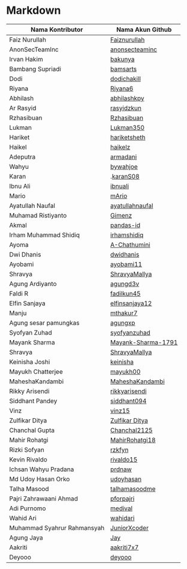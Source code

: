 # Markdown

| Nama Kontributor            | Nama Akun Github                                            |
| --------------------------- | ----------------------------------------------------------- |
| Faiz Nurullah               | [Faiznurullah](https://github.com/faiznurullah)             |
| AnonSecTeamInc              | [anonsecteaminc](https://github.com/anonsecteaminc)         |
| Irvan Hakim                 | [bakunya](https://github.com/bakunya)                       |
| Bambang Supriadi            | [bamsarts](https://github.com/bamsarts)                     |
| Dodi                        | [dodichakill](https://github.com/dodichakill)               |
| Riyana                      | [Riyana6](https://github.com/Riyana6)                       |
| Abhilash                    | [abhilashkpy](https://github.com/abhilashkpy)               |
| Ar Rasyid                   | [rasyidzkun](https://github.com/rasyidzkun)                 |
| Rzhasibuan                  | [Rzhasibuan](https://github.com/rzhasibuan)                 |
| Lukman                      | [Lukman350](https://github.com/Lukman350)                   |
| Hariket                     | [hariketsheth](https://github.com/hariketsheth)             |
| Haikel                      | [haikelz](https://github.com/haikelz)                       |
| Adeputra                    | [armadani](https://github.com/armadani)                     |
| Wahyu                       | [bywahjoe](https://github.com/bywahjoe)                     |
| Karan                       | .[karanS08](https://github.com/karanS08)                    |
| Ibnu Ali                    | [ibnuali](https://github.com/ibnuali)                       |
| Mario                       | [mArio](https://github.com/mariosamaaa)                     |
| Ayatullah Naufal            | [ayatullahnaufal](https://github.com/ayatullahnaufal)       |
| Muhamad Ristiyanto          | [Gimenz](https://github.com/Gimenz)                         |
| Akmal                       | [pandas-id](https://github.com/pandas-id)                   |
| Irham Muhammad Shidiq       | [irhamshidiq](https://github.com/irhamshidiq)               |
| Ayoma                       | [A-Chathumini](https://github.com/A-Chathumini)             |
| Dwi Dhanis                  | [dwidhanis](https://github.com/dwidhanis/)                  |
| Ayobami                     | [ayobami11](https://github.com/ayobami11)                   |
| Shravya                     | [ShravyaMallya](https://github.com/ShravyaMallya)           |
| Agung Ardiyanto             | [agungd3v](https://github.com/agungd3v)                     |
| Faldi R                     | [fadilkun45](https://github.com/fadilkun45)                 |
| Elfin Sanjaya               | [elfinsanjaya12](https://github.com/elfinsanjaya12)         |
| Manju                       | [mthakur7](https://github.com/mthakur7)                     |
| Agung sesar pamungkas       | [agungxp](https://github.com/gitcomeon8)                    |
| Syofyan Zuhad               | [syofyanzuhad](https://github.com/syofyanzuhad)             |
| Mayank Sharma               | [Mayank-Sharma-1791](https://github.com/Mayank-Sharma-1791) |
| Shravya                     | [ShravyaMallya](https://github.com/ShravyaMallya)           |
| Keinisha Joshi              | [keinisha](https://github.com/keinisha)                     |
| Mayukh Chatterjee           | [mayukh00](https://github.com/mayukh00)                     |
| MaheshaKandambi             | [MaheshaKandambi](https://github.com/MaheshaKandambi)       |
| Rikky Arisendi              | [rikkyarisendi](https://github.com/rikkyarisendi)           |
| Siddhant Pandey             | [siddhant094](https://github.com/siddhant094)               |
| Vinz                        | [vinz15](https://github.com/vinz15)                         |
| Zulfikar Ditya              | [Zulfikar Ditya](https://github.com/zulfikar-dityaa)        |
| Chanchal Gupta              | [Chanchal2125](https://github.com/Chanchal2125)             |
| Mahir Rohatgi               | [MahirRohatgi18](https://github.com/MahirRohatgi18)         |
| Rizki Sofyan                | [rzkfyn](https://github.com/rzkfyn)                         |
| Kevin Rivaldo               | [rivaldo15](https://github.com/rivaldo15)                   |
| Ichsan Wahyu Pradana        | [prdnaw](https://github.com/prdnaw)                         |
| Md Udoy Hasan Orko          | [udoyhasan](https://github.com/udoyhasan)                   |
| Talha Masood                | [talhamasoodme](https://github.com/talhamasoodme)           |
| Pajri Zahrawaani Ahmad      | [pforpajri](https://github.com/pforpajri)                   |
| Adi Purnomo                 | [medival](https://github.com/medival)                       |
| Wahid Ari                   | [wahidari](https://github.com/wahidari)                     |
| Muhammad Syahrur Rahmansyah | [JuniorXcoder](https://github.com/JuniorXcoder)             |
| Agung Jaya                  | [Jay](https://github.com/agungjsp)                          |
| Aakriti                     | [aakriti7x7](https://github.com/aakriti7x7)                 |
| Deyooo                      | [deyooo](https://github.com/deotamaaa)                      |
